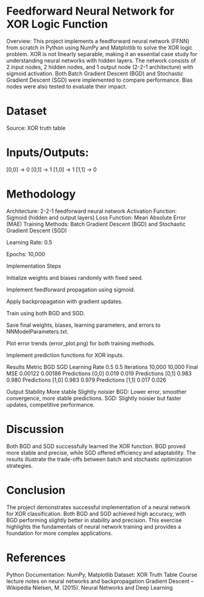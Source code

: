 # Feedforward Neural Network for XOR Logic Function

Overview: This project implements a feedforward neural network (FFNN) from scratch in Python using NumPy and Matplotlib to solve the XOR logic problem. XOR is not linearly separable, making it an essential case study for understanding neural networks with hidden layers. The network consists of 2 input nodes, 2 hidden nodes, and 1 output node (2-2-1 architecture) with sigmoid activation.
Both Batch Gradient Descent (BGD) and Stochastic Gradient Descent (SGD) were implemented to compare performance. Bias nodes were also tested to evaluate their impact.

# Dataset
Source: XOR truth table
# Inputs/Outputs:
[0,0] → 0
[0,1] → 1
[1,0] → 1
[1,1] → 0

# Methodology
Architecture: 2-2-1 feedforward neural network
Activation Function: Sigmoid (hidden and output layers)
Loss Function: Mean Absolute Error (MAE)
Training Methods: Batch Gradient Descent (BGD) and Stochastic Gradient Descent (SGD)

Learning Rate: 0.5

Epochs: 10,000

Implementation Steps

Initialize weights and biases randomly with fixed seed.

Implement feedforward propagation using sigmoid.

Apply backpropagation with gradient updates.

Train using both BGD and SGD.

Save final weights, biases, learning parameters, and errors to NNModelParameters.txt.

Plot error trends (error_plot.png) for both training methods.

Implement prediction functions for XOR inputs.

Results
Metric	BGD	SGD
Learning Rate	0.5	0.5
Iterations	10,000	10,000
Final MSE	0.00122	0.00186
Predictions [0,0]	0.019	0.019
Predictions [0,1]	0.983	0.980
Predictions [1,0]	0.983	0.979
Predictions [1,1]	0.017	0.026

Output Stability	More stable	Slightly noisier
BGD: Lower error, smoother convergence, more stable predictions.
SGD: Slightly noisier but faster updates, competitive performance.

# Discussion
Both BGD and SGD successfully learned the XOR function.
BGD proved more stable and precise, while SGD offered efficiency and adaptability.
The results illustrate the trade-offs between batch and stochastic optimization strategies.

# Conclusion

The project demonstrates successful implementation of a neural network for XOR classification. Both BGD and SGD achieved high accuracy, with BGD performing slightly better in stability and precision. This exercise highlights the fundamentals of neural network training and provides a foundation for more complex applications.

# References
Python Documentation: NumPy, Matplotlib
Dataset: XOR Truth Table
Course lecture notes on neural networks and backpropagation
Gradient Descent – Wikipedia
Nielsen, M. (2015). Neural Networks and Deep Learning
